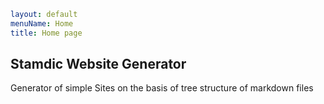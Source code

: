 ```yaml
layout: default
menuName: Home
title: Home page
```
<!--config-->

## Stamdic Website Generator
Generator of simple Sites on the basis of tree structure of markdown files